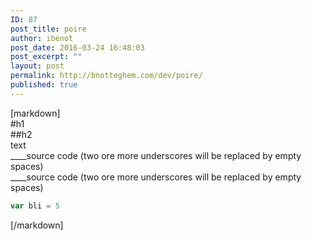 ```yaml
---
ID: 87
post_title: poire
author: ibenot
post_date: 2016-03-24 16:48:03
post_excerpt: ""
layout: post
permalink: http://bnotteghem.com/dev/poire/
published: true
---
```

[markdown]  
#h1  
##h2  
text  
____source code (two ore more underscores will be replaced by empty spaces)  
____source code (two ore more underscores will be replaced by empty spaces)  

```javascript
var bli = 5
```
[/markdown]